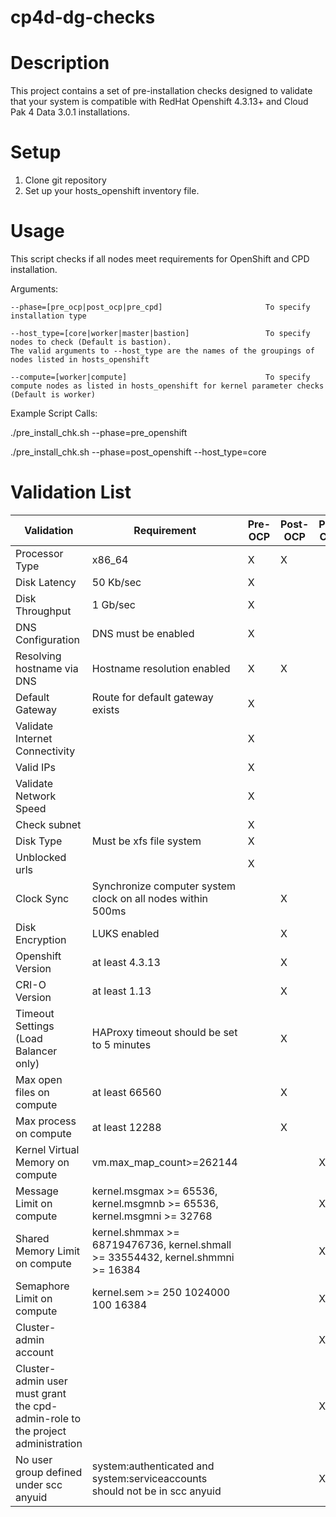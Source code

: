 # cp4d-dg-checks
# Description
This project contains a set of pre-installation checks designed to validate that your system is compatible with RedHat Openshift 4.3.13+ and Cloud Pak 4 Data 3.0.1 installations.
# Setup
1. Clone git repository
2. Set up your hosts_openshift inventory file.
# Usage
This script checks if all nodes meet requirements for OpenShift and CPD installation.

Arguments: 

	--phase=[pre_ocp|post_ocp|pre_cpd]                       To specify installation type
	
	--host_type=[core|worker|master|bastion]                 To specify nodes to check (Default is bastion).
	The valid arguments to --host_type are the names of the groupings of nodes listed in hosts_openshift

	--compute=[worker|compute]                               To specify compute nodes as listed in hosts_openshift for kernel parameter checks (Default is worker)

Example Script Calls: 

./pre_install_chk.sh --phase=pre_openshift

./pre_install_chk.sh --phase=post_openshift --host_type=core

# Validation List
| Validation | Requirement | Pre-OCP | Post-OCP | Pre-CPD |
| --- | --- | --- | --- | --- |
| Processor Type | x86_64 | X | X | |
| Disk Latency | 50 Kb/sec | X | | |
| Disk Throughput | 1 Gb/sec | X | | |
| DNS Configuration | DNS must be enabled | X | | |
| Resolving hostname via DNS | Hostname resolution enabled | X | X | |
| Default Gateway | Route for default gateway exists | X | | |
| Validate Internet Connectivity | | X | | |
| Valid IPs | | X | | |
| Validate Network Speed | | X | | |
| Check subnet | | X | | |
| Disk Type | Must be xfs file system | X | | |
| Unblocked urls | | X | | |
| Clock Sync | Synchronize computer system clock on all nodes within 500ms | | X | |
| Disk Encryption | LUKS enabled | | X | |
| Openshift Version | at least 4.3.13 | | X | |
| CRI-O Version | at least 1.13 | | X | |
| Timeout Settings (Load Balancer only) | HAProxy timeout should be set to 5 minutes | | X | |
| Max open files on compute | at least 66560 | | X | |
| Max process on compute | at least 12288 | | X | |
| Kernel Virtual Memory on compute | vm.max_map_count>=262144 | | | X |
| Message Limit on compute | kernel.msgmax >= 65536, kernel.msgmnb >= 65536, kernel.msgmni >= 32768 | | | X |
| Shared Memory Limit on compute | kernel.shmmax >= 68719476736, kernel.shmall >= 33554432, kernel.shmmni >= 16384 | | | X |
| Semaphore Limit on compute | kernel.sem >= 250 1024000 100 16384 | | | X |
| Cluster-admin account | | | | X |
| Cluster-admin user must grant the cpd-admin-role to the project administration | | | | X |
| No user group defined under scc anyuid | system:authenticated and system:serviceaccounts should not be in scc anyuid | | | X |
